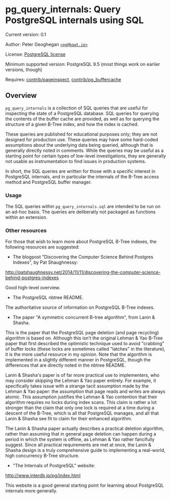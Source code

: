 # pg_query_internals: Query PostgreSQL internals using SQL

Current version: 0.1

Author: Peter Geoghegan [`<pg@bowt.ie>`](mailto:pg@bowt.ie)

License: <a href="https://opensource.org/licenses/postgresql">PostgreSQL license</a>

Minimum supported version: PostgreSQL 9.5 (most things work on earlier versions, though)

Requires: <a href="https://www.postgresql.org/docs/current/static/pageinspect.html">contrib/pageinspect</a>,
<a href="https://www.postgresql.org/docs/current/static/pgbuffercache.html">contrib/pg_buffercache</a>

## Overview

`pg_query_internals` is a collection of SQL queries that are useful for
inspecting the state of a PostgreSQL database.  SQL queries for querying the
contents of the buffer cache are provided, as well as for querying the
structure of a given B-Tree index, and how the index is cached.

These queries are published for educational purposes only; they are not
designed for production use.  These queries may have some hard-coded
assumptions about the underlying data being queried, although that is generally
directly noted in comments.  While the queries may be useful as a starting
point for certain types of low-level investigations, they are generally not
usable as instrumentation to find issues in production systems.

In short, the SQL queries are written for those with a specific interest in
PostgreSQL internals, and in particular the internals of the B-Tree access
method and PostgreSQL buffer manager.

### Usage

The SQL queries within `pg_query_internals.sql` are intended to be run on an
ad-hoc basis.  The queries are deliberatly not packaged as functions within an
extension.

### Other resources

For those that wish to learn more about PostgreSQL B-Tree indexes, the
following resources are suggested:

* The blogpost "Discovering the Computer Science Behind Postgres Indexes", by
  Pat Shaughnessy:

http://patshaughnessy.net/2014/11/11/discovering-the-computer-science-behind-postgres-indexes

Good high-level overview.

* The PostgreSQL nbtree README.

The authoritative source of information on PostgreSQL B-Tree indexes.

* The paper "A symmetric concurrent B-tree algorithm", from Lanin & Shasha.

This is the paper that the PostgreSQL page deletion (and page recycling)
algorithm is based on.  Although this isn't the original Lehman & Yao B-Tree
paper that first described the optimistic technique used to avoid "crabbing" of
buffer locks (these locks are sometimes called "latches" in the literature),
it is the more useful resource in my opinion.  Note that the algorithm is
implemented in a slightly different manner in PostgreSQL, though the
differences that are directly noted in the nbtree README.

Lanin & Shasha's paper is of far more practical use to implementers, who may
consider skipping the Lehman & Yao paper entirely.  For example, it
specifically takes issue with a strange tacit assumption made by the Lehman &
Yao paper: the assumption that page reads and writes are always atomic.  This
assumption justifies the Lehman & Yao contention that their algorithm requires
*no* locks during index scans.  This claim is rather a lot stronger than the
claim that only one lock is required at a time during a descent of the B-Tree,
which is all that PostgreSQL manages, and all that Lanin & Shasha see fit to
claim for their enhanced algorithm.

The Lanin & Shasha paper actually describes a practical deletion algorithm,
rather than assuming that in general page deletion can happen during a period
in which the system is offline, as Lehman & Yao rather fancifully suggest.
Since all practical requirements are met at once, the Lanin & Shasha design is
a truly comprehensive guide to implementing a real-world, high concurrency
B-Tree structure.

* "The Internals of PostgreSQL" website:

http://www.interdb.jp/pg/index.html

This website is a good general starting point for learning about PostgreSQL
internals more generally.
